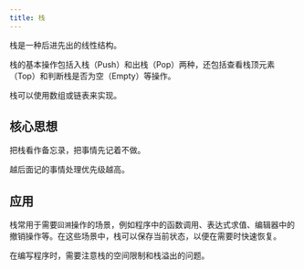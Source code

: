 ```yaml
---
title: 栈
---
```


栈是一种后进先出的线性结构。

栈的基本操作包括入栈（Push）和出栈（Pop）两种，还包括查看栈顶元素（Top）和判断栈是否为空（Empty）等操作。

栈可以使用数组或链表来实现。

## 核心思想

把栈看作备忘录，把事情先记着不做。

越后面记的事情处理优先级越高。

## 应用

栈常用于需要`回溯`操作的场景，例如程序中的函数调用、表达式求值、编辑器中的撤销操作等。在这些场景中，栈可以保存当前状态，以便在需要时快速恢复。

在编写程序时，需要注意栈的空间限制和栈溢出的问题。